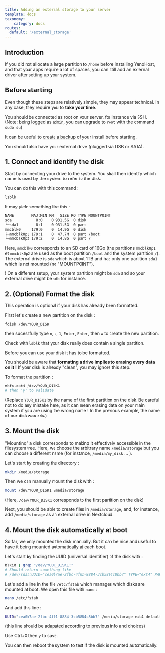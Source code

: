 ```yaml
---
title: Adding an external storage to your server
template: docs
taxonomy:
    category: docs
routes:
  default: '/external_storage'
---
```


## Introduction

If you did not allocate a large partition to `/home` before installing YunoHost, and that your apps require a lot of spaces, you can still add an external driver after setting up your system.

## Before starting

Even though these steps are relatively simple, they may appear technical. In any case, they require you to **take your time**.

You should be connected as root on your server, for instance via [SSH](/ssh). (Note: being logged as `admin`, you can upgrade to `root` with the command `sudo su`)

It can be useful to [create a backup](/backup) of your install before starting.

You should also have your external drive (plugged via USB or SATA).

## 1. Connect and identify the disk

Start by connecting your drive to the system. You shall then identify which name is used by the system to refer to the disk.

You can do this with this command :

```bash
lsblk
```

It may yield something like this :

```bash
NAME        MAJ:MIN RM   SIZE RO TYPE MOUNTPOINT
sda           8:0    0 931.5G  0 disk
└─sda1        8:1    0 931.5G  0 part
mmcblk0     179:0    0  14.9G  0 disk
├─mmcblk0p1 179:1    0  47.7M  0 part /boot
└─mmcblk0p2 179:2    0  14.8G  0 part /
```

Here, `mmcblk0` corresponds to an SD card of 16Go (the partitions `mmcblk0p1` et `mmcblk0p2` are used as the boot partition `/boot` and the system partition `/`). The external drive is `sda` which is about 1TB and has only one partition `sda1` which is not mounted (no "MOUNTPOINT").

! <span class="glyphicon glyphicon-warning-sign"></span> On a different setup, your system partition might be `sda` and so your external drive might be `sdb` for instance.

## 2. (Optional) Format the disk

This operation is optional if your disk has already been formatted.

First let's create a new partition on the disk :

```bash
fdisk /dev/YOUR_DISK
```

then sucessfully type `n`, `p`, `1`, `Enter`, `Enter`, then `w` to create the new partition.

Check with `lsblk` that your disk really does contain a single partition.

Before you can use your disk it has to be formatted.

You should be aware that **formating a drive implies to erasing every data on it !** If your disk is already "clean", you may ignore this step.

To format the partition :

```bash
mkfs.ext4 /dev/YOUR_DISK1
# then 'y' to validate
```

(Replace `YOUR_DISK1` by the name of the first partition on the disk. Be careful not to do any mistake here, as it can mean erasing data on your main system if you are using the wrong name ! In the previous example, the name of our disk was `sda`.)


## 3. Mount the disk

"Mounting" a disk corresponds to making it effectively accessible in the filesystem tree. Here, we choose the arbitrary name `/media/storage` but you can choose a different name (for instance, `/media/my_disk` ... ).

Let's start by creating the directory :

```bash
mkdir /media/storage
```

Then we can manually mount the disk with :

```bash
mount /dev/YOUR_DISK1 /media/storage
```

(Here, `/dev/YOUR_DISK1` corresponds to the first partition on the disk)

Next, you should be able to create files in `/media/storage`, and, for instance, add `/media/storage` as an external drive in Nextcloud.

## 4. Mount the disk automatically at boot

So far, we only mounted the disk manually. But it can be nice and useful to have it being mounted automatically at each boot.

Let's start by finding the UUID (universal identifier) of the disk with :

```bash
blkid | grep "/dev/YOUR_DISK1:"
# Should return something like
# /dev/sda1:UUID="cea0b7ae-2fbc-4f01-8884-3cb5884c8bb7" TYPE="ext4" PARTUUID="34e4b02c-02"
```

Let's add a line in the file `/etc/fstab` which manages which disks are mounted at boot. We open this file with `nano` :

```bash
nano /etc/fstab
```

And add this line :

```bash
UUID="cea0b7ae-2fbc-4f01-8884-3cb5884c8bb7" /media/storage ext4 defaults,nofail 0 0
```

(this line should be adapated according to previous info and choices)

Use Ctrl+X then `y` to save.

You can then reboot the system to test if the disk is mounted automatically.

